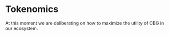 # Tokenomics

At this moment we are deliberating on how to maximize the utility of CBG in our ecosystem.
